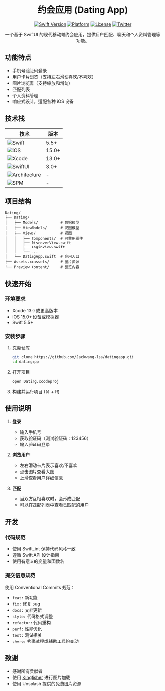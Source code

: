 <div align="center">

# 约会应用 (Dating App)

[![Swift Version](https://img.shields.io/badge/Swift-5.5+-orange.svg)](https://swift.org/)
[![Platform](https://img.shields.io/badge/Platforms-iOS%2015%2B-blue.svg)](https://www.apple.com/ios/)
[![License](https://img.shields.io/badge/License-MIT-lightgrey.svg)](LICENSE)
[![Twitter](https://img.shields.io/badge/Twitter-@Jackwang--lea-blue.svg?style=flat)](https://twitter.com/Jackwang-lea)

一个基于 SwiftUI 的现代移动端约会应用，提供用户匹配、聊天和个人资料管理等功能。

</div>

## 功能特点

- 手机号验证码登录
- 用户卡片浏览（支持左右滑动喜欢/不喜欢）
- 图片浏览器（支持缩放和滑动）
- 匹配列表
- 个人资料管理
- 响应式设计，适配各种 iOS 设备

## 技术栈

| 技术 | 版本 |
|------|------|
| ![Swift](https://img.shields.io/badge/Swift-5.5+-orange) | 5.5+ |
| ![iOS](https://img.shields.io/badge/iOS-15.0+-blue) | 15.0+ |
| ![Xcode](https://img.shields.io/badge/Xcode-13.0+-blue) | 13.0+ |
| ![SwiftUI](https://img.shields.io/badge/UI-SwiftUI-blue) | 3.0+ |
| ![Architecture](https://img.shields.io/badge/Architecture-MVVM-blueviolet) | - |
| ![SPM](https://img.shields.io/badge/SPM-Compatible-brightgreen) | - |

## 项目结构

```
Dating/
├── Dating/
│   ├── Models/          # 数据模型
│   ├── ViewModels/      # 视图模型
│   ├── Views/           # 视图
│   │   ├── Components/  # 可重用组件
│   │   ├── DiscoverView.swift
│   │   ├── LoginView.swift
│   │   └── ...
│   └── DatingApp.swift  # 应用入口
├── Assets.xcassets/     # 图片资源
└── Preview Content/     # 预览内容
```

## 快速开始

### 环境要求

- Xcode 13.0 或更高版本
- iOS 15.0+ 设备或模拟器
- Swift 5.5+

### 安装步骤

1. 克隆仓库
   ```bash
   git clone https://github.com/Jackwang-lea/datingapp.git
   cd datingapp
   ```

2. 打开项目
   ```bash
   open Dating.xcodeproj
   ```

3. 构建并运行项目 (⌘ + R)

## 使用说明

1. **登录**
   - 输入手机号
   - 获取验证码（测试验证码：123456）
   - 输入验证码登录

2. **浏览用户**
   - 左右滑动卡片表示喜欢/不喜欢
   - 点击图片查看大图
   - 上滑查看用户详细信息

3. **匹配**
   - 当双方互相喜欢时，会形成匹配
   - 可以在匹配列表中查看已匹配的用户

## 开发

### 代码规范

- 使用 SwiftLint 保持代码风格一致
- 遵循 Swift API 设计指南
- 使用有意义的变量和函数名

### 提交信息规范

使用 Conventional Commits 规范：

- `feat:` 新功能
- `fix:` 修复 bug
- `docs:` 文档更新
- `style:` 代码格式调整
- `refactor:` 代码重构
- `perf:` 性能优化
- `test:` 测试相关
- `chore:` 构建过程或辅助工具的变动

## 致谢

- 感谢所有贡献者
- 使用 [Kingfisher](https://github.com/onevcat/Kingfisher) 进行图片加载
- 使用 Unsplash 提供的免费图片资源
